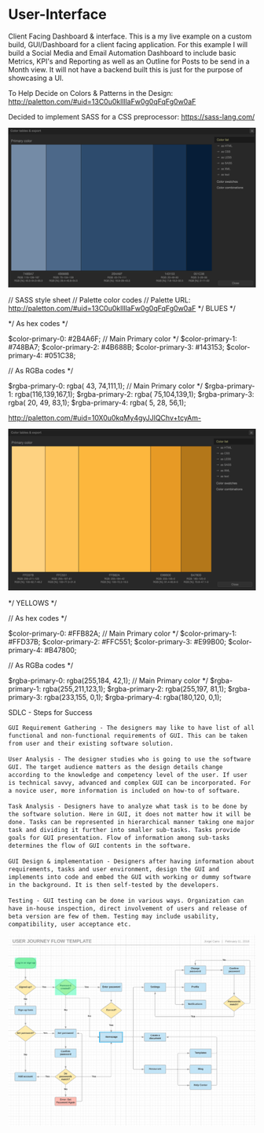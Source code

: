 # User-Interface
Client Facing Dashboard &amp; interface.
This is a my live example on a custom build, GUI/Dashboard for a
client facing application. For this example I will build a
Social Media and Email Automation Dashboard to include basic Metrics, KPI's and Reporting
as well as an Outline for Posts to be send in a Month view. It will not have a backend built this is just for the purpose of showcasing a UI.

<!-- Have .SCSS file Watch CSS
Run this command in Bash: sass --watch css/style.scss:css/stylesheet.css -->
<!-- https://www.youtube.com/watch?v=fbVD32w1oTo -->

To Help Decide on Colors & Patterns in the Design:
http://paletton.com/#uid=13C0u0kllllaFw0g0qFqFg0w0aF

Decided to implement SASS for a CSS preprocessor:
https://sass-lang.com/

<img src="Sass-Blue.png" alt="Blues">

// SASS style sheet
// Palette color codes
// Palette URL: http://paletton.com/#uid=13C0u0kllllaFw0g0qFqFg0w0aF
*/ BLUES */

*/ As hex codes */

$color-primary-0: #2B4A6F; // Main Primary color */
$color-primary-1: #748BA7;
$color-primary-2: #4B688B;
$color-primary-3: #143153;
$color-primary-4: #051C38;



// As RGBa codes */

$rgba-primary-0: rgba( 43, 74,111,1);	// Main Primary color */
$rgba-primary-1: rgba(116,139,167,1);
$rgba-primary-2: rgba( 75,104,139,1);
$rgba-primary-3: rgba( 20, 49, 83,1);
$rgba-primary-4: rgba(  5, 28, 56,1);


http://paletton.com/#uid=10X0u0kqMy4gyJJlQChv+tcyAm-

<img src="Sass-Yellow.png" alt="Yellows">

*/ YELLOWS */

// As hex codes */

$color-primary-0: #FFB82A;	// Main Primary color */
$color-primary-1: #FFD37B;
$color-primary-2: #FFC551;
$color-primary-3: #E99B00;
$color-primary-4: #B47800;



// As RGBa codes */

$rgba-primary-0: rgba(255,184, 42,1);	// Main Primary color */
$rgba-primary-1: rgba(255,211,123,1);
$rgba-primary-2: rgba(255,197, 81,1);
$rgba-primary-3: rgba(233,155,  0,1);
$rgba-primary-4: rgba(180,120,  0,1);

SDLC - Steps for Success

```
GUI Requirement Gathering - The designers may like to have list of all functional and non-functional requirements of GUI. This can be taken from user and their existing software solution.

User Analysis - The designer studies who is going to use the software GUI. The target audience matters as the design details change according to the knowledge and competency level of the user. If user is technical savvy, advanced and complex GUI can be incorporated. For a novice user, more information is included on how-to of software.

Task Analysis - Designers have to analyze what task is to be done by the software solution. Here in GUI, it does not matter how it will be done. Tasks can be represented in hierarchical manner taking one major task and dividing it further into smaller sub-tasks. Tasks provide goals for GUI presentation. Flow of information among sub-tasks determines the flow of GUI contents in the software.

GUI Design & implementation - Designers after having information about requirements, tasks and user environment, design the GUI and implements into code and embed the GUI with working or dummy software in the background. It is then self-tested by the developers.

Testing - GUI testing can be done in various ways. Organization can have in-house inspection, direct involvement of users and release of beta version are few of them. Testing may include usability, compatibility, user acceptance etc.
```

<img src="LC-UserFlow.png" alt="UserFlow">
